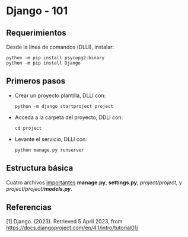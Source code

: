 # Django - 101

## Requerimientos

Desde la línea de comandos (DLLI), instalar:

```
python -m pip install psycopg2-binary
python -m pip install Django
```

## Primeros pasos

* Crear un proyecto plantilla, DLLI con: 
  
  ```
  python -m django startproject project
  ```

* Acceda a la carpeta del proyecto, DDLI con:

  ```
  cd project 
  ```

* Levante el servicio, DLLI con:

  ```
  python manage.py runserver
  ```

## Estructura básica 

Cuatro archivos [importantes](https://docs.djangoproject.com/en/4.1/intro/tutorial01/) **manage.py**, **settings.py**, _project/project_, y _project/project/**models.py**_.

## Referencias

[1] Django. (2023). Retrieved 5 April 2023, from https://docs.djangoproject.com/en/4.1/intro/tutorial01/

